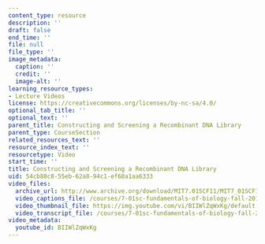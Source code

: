 ```yaml
---
content_type: resource
description: ''
draft: false
end_time: ''
file: null
file_type: ''
image_metadata:
  caption: ''
  credit: ''
  image-alt: ''
learning_resource_types:
- Lecture Videos
license: https://creativecommons.org/licenses/by-nc-sa/4.0/
optional_tab_title: ''
optional_text: ''
parent_title: Constructing and Screening a Recombinant DNA Library
parent_type: CourseSection
related_resources_text: ''
resource_index_text: ''
resourcetype: Video
start_time: ''
title: Constructing and Screening a Recombinant DNA Library
uid: 54cb88c8-55eb-62a8-94c1-ef68a1aa6333
video_files:
  archive_url: http://www.archive.org/download/MIT7.01SCF11/MIT7_01SCF11_track25_300k.mp4
  video_captions_file: /courses/7-01sc-fundamentals-of-biology-fall-2011/931a001219b45b4fb713e31b6bed86ac_BIIWlZqWxKg.vtt
  video_thumbnail_file: https://img.youtube.com/vi/BIIWlZqWxKg/default.jpg
  video_transcript_file: /courses/7-01sc-fundamentals-of-biology-fall-2011/2882220acf0fc511cd231076060646a7_BIIWlZqWxKg.pdf
video_metadata:
  youtube_id: BIIWlZqWxKg
---
```

